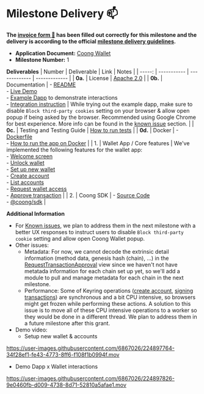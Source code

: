 # Milestone Delivery :mailbox:

**The [invoice form :pencil:](https://docs.google.com/forms/d/e/1FAIpQLSfmNYaoCgrxyhzgoKQ0ynQvnNRoTmgApz9NrMp-hd8mhIiO0A/viewform) has been filled out correctly for this milestone and the delivery is according to the official [milestone delivery guidelines](https://github.com/w3f/Grants-Program/blob/master/docs/Support%20Docs/milestone-deliverables-guidelines.md).**

- **Application Document:** [Coong Wallet](https://github.com/w3f/Grants-Program/blob/master/applications/coong_wallet.md)
- **Milestone Number:** 1

**Deliverables**
| Number | Deliverable | Link | Notes |
| -----: | ----------- | ------------- | ------------- |
| **0a.** | License | [Apache 2.0](https://github.com/CoongCrafts/coong-wallet/blob/w3f-milestone-1/LICENSE) |
| **0b.** | Documentation | - [README](https://github.com/CoongCrafts/coong-wallet/blob/w3f-milestone-1/README.md)<br/>- [Live Demo](https://app.coongwallet.io/)<br/>- [Example Dapp](https://coong-demo-dapp.netlify.app) to demonstrate interactions<br/> - [Integration instruction](https://github.com/CoongCrafts/coong-wallet/blob/w3f-milestone-1/README.md#integrate-coong-wallet-into-your-dapps) | While trying out the example dapp, make sure to disable `Block third-party cookies` setting on your browser & allow open popup if being asked by the browser. Recommended using Google Chrome for best experience. More info can be found in the [known issue](https://github.com/CoongCrafts/coong-wallet/tree/w3f-milestone-1#known-issues) section. |
| **0c.** | Testing and Testing Guide | [How to run tests](https://github.com/CoongCrafts/coong-wallet/tree/w3f-milestone-1#how-to-run-tests) |
| **0d.** | Docker | - [Dockerfile](https://github.com/CoongCrafts/coong-wallet/blob/w3f-milestone-1/Dockerfile)<br/>- [How to run the app on Docker](https://github.com/CoongCrafts/coong-wallet/blob/w3f-milestone-1/README.md#run-it-on-docker) |
| 1. | Wallet App / Core features | We've implemented the following features for the wallet app:<br/>- [Welcome screen](https://github.com/CoongCrafts/coong-wallet/blob/w3f-milestone-1/packages/ui/src/components/pages/Welcome.tsx)<br/>- [Unlock wallet](https://github.com/CoongCrafts/coong-wallet/blob/w3f-milestone-1/packages/ui/src/components/pages/UnlockWallet.tsx)<br/>- [Set up new wallet](https://github.com/CoongCrafts/coong-wallet/tree/w3f-milestone-1/packages/ui/src/components/pages/NewWallet/index.tsx)<br/>- [Create account](https://github.com/CoongCrafts/coong-wallet/blob/w3f-milestone-1/packages/ui/src/components/shared/NewAccountButton.tsx)<br/>- [List accounts](https://github.com/CoongCrafts/coong-wallet/blob/w3f-milestone-1/packages/ui/src/components/pages/Accounts/index.tsx)<br/>- [Request wallet access](https://github.com/CoongCrafts/coong-wallet/blob/w3f-milestone-1/packages/ui/src/components/pages/Request/RequestAccess/index.tsx)<br/>- [Approve transaction](https://github.com/CoongCrafts/coong-wallet/blob/w3f-milestone-1/packages/ui/src/components/pages/Request/RequestTransactionApproval/index.tsx) |
| 2. | Coong SDK | - [Source Code](https://github.com/CoongCrafts/coong-wallet/tree/w3f-milestone-1/packages/sdk)<br/> - [@coong/sdk](https://www.npmjs.com/package/@coong/sdk) |

**Additional Information**

- For [Known issues](https://github.com/CoongCrafts/coong-wallet/tree/w3f-milestone-1#known-issues), we plan to address them in the next milestone with a better UX responses to instruct users to disable `Block third-party cookie` setting and allow open Coong Wallet popup.
- Other issues:
  - Metadata: For now, we cannot decode the extrinsic detail information (method data, genesis hash (chain), ...) in the [RequestTransactionApproval](https://github.com/CoongCrafts/coong-wallet/blob/w3f-milestone-1/packages/ui/src/components/pages/Request/RequestTransactionApproval/RequestDetails.tsx) view since we haven't not have metatada information for each chain set up yet, so we'll add a module to pull and manage metadata for each chain in the next milestone.
  - Performance: Some of Keyring operations ([create account](https://github.com/CoongCrafts/coong-wallet/blob/fef9890fd589d1c68c7d6172db67c5cc89ff853f/packages/ui/src/components/shared/NewAccountButton.tsx#L47), [signing transactions](https://github.com/CoongCrafts/coong-wallet/blob/fef9890fd589d1c68c7d6172db67c5cc89ff853f/packages/ui/src/components/pages/Request/RequestTransactionApproval/index.tsx#L52)) are synchronous and a bit CPU intensive, so browsers might get frozen while performing these actions. A solution to this issue is to move all of these CPU intensive operations to a worker so they would be done in a different thread. We plan to address them in a future milestone after this grant.
- Demo video:
  - Setup new wallet & accounts

https://user-images.githubusercontent.com/6867026/224897764-34f28ef1-fe43-4773-8ff6-f108f1b0994f.mov

- Demo Dapp x Wallet interactions

https://user-images.githubusercontent.com/6867026/224897826-9e0460fb-d009-4738-8d71-52810a5afae1.mov
